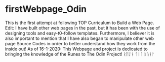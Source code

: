 # firstWebpage_Odin
This is the first attempt at following TOP Curriculum to Build a Web Page. 
Edit: I have built other web pages in the past, but it has been with the use of designing tools and easy-t0-follow templates. Furthermore, I believer it is also important to mention that I have also began to manipulate other web page Source Codes in order to better understand how they work from the inside out!
As of 16-1-2020: This Webpage and project is dedicated to bringing the knowledge of the Runes to The Odin Project!
ᚱᛖᛇᚾ ᛏᛁᛚ ᚱᚢᚾᚨ
